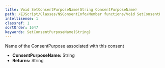 ```yaml
---
title: Void SetConsentPurposeName(String ConsentPurposeName)
path: /EJScript/Classes/NSConsentInfo/Member functions/Void SetConsentPurposeName(String p_0)
intellisense: 1
classref: 1
sortOrder: 1647
keywords: SetConsentPurposeName(String)
---
```



Name of the ConsentPurpose associated with this consent



* **ConsentPurposeName:** String
* **Returns:** String


